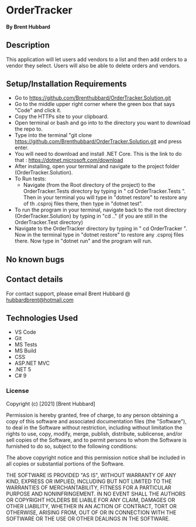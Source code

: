 
# OrderTracker





#### By Brent Hubbard

## Description
This application will let users add vendors to a list and then add orders to a vendor they select. Users will also be able to delete orders and vendors.

## Setup/Installation Requirements

- Go to https://github.com/Brenthubbard/OrderTracker.Solution.git
- Go to the middle upper right corner where the green box that says "Code" and click it.
- Copy the HTTPs site to your clipboard.
- Open terminal or bash and go into to the directory you want to download the repo to.
- Type into the terminal "git clone https://github.com/Brenthubbard/OrderTracker.Solution.git and press enter.
- You will need to download and install .NET Core. This is the link to do that : https://dotnet.microsoft.com/download
- After installing, open your terminal and navigate to the project folder (OrderTracker.Solution).
- To Run tests:
  - Navigate (from the Root directory of the project) to the OrderTracker.Tests directory by typing in " cd OrderTracker.Tests ". Then in your terminal you will type in "dotnet restore" to restore any of th .csproj files there, then type in "dotnet test".
- To run the program in your terminal, navigate back to the root directory (OrderTracker.Solution) by typing in "cd .." (if you are still in the OrderTracker.Test directory)
- Navigate to the OrderTracker directory by typing in " cd OrderTracker ". Now in the terminal type in "dotnet restore" to restore any .csproj files there. Now type in "dotnet run" and the program will run.

## No known bugs 

## Contact details

For contact support, please email Brent Hubbard @ hubbardbrent@hotmail.com

## Technologies Used

- VS Code
- Git
- MS Tests
- MS Build
- CSS
- ASP.NET MVC
- .NET 5
- C# 9



### License

Copyright (c) [2021] [Brent Hubbard]

Permission is hereby granted, free of charge, to any person obtaining a copy
of this software and associated documentation files (the "Software"), to deal
in the Software without restriction, including without limitation the rights
to use, copy, modify, merge, publish, distribute, sublicense, and/or sell
copies of the Software, and to permit persons to whom the Software is
furnished to do so, subject to the following conditions:

The above copyright notice and this permission notice shall be included in all
copies or substantial portions of the Software.

THE SOFTWARE IS PROVIDED "AS IS", WITHOUT WARRANTY OF ANY KIND, EXPRESS OR
IMPLIED, INCLUDING BUT NOT LIMITED TO THE WARRANTIES OF MERCHANTABILITY,
FITNESS FOR A PARTICULAR PURPOSE AND NONINFRINGEMENT. IN NO EVENT SHALL THE
AUTHORS OR COPYRIGHT HOLDERS BE LIABLE FOR ANY CLAIM, DAMAGES OR OTHER
LIABILITY, WHETHER IN AN ACTION OF CONTRACT, TORT OR OTHERWISE, ARISING FROM,
OUT OF OR IN CONNECTION WITH THE SOFTWARE OR THE USE OR OTHER DEALINGS IN THE
SOFTWARE.

